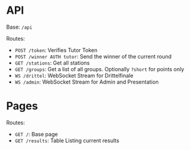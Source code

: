 # API

Base: `/api`

Routes:
- `POST /token`: Verifies Tutor Token
- `POST /winner AUTH tutor`: Send the winner of the current round
- `GET /stations`: Get all stations
- `GET /groups`: Get a list of all groups. Optionally `?short` for points only
- `WS /drittel`: WebSocket Stream for Drittelfinale
- `WS /admin`: WebSocket Stream for Admin and Presentation

# Pages

Routes:
- `GET /`: Base page
- `GET /results`: Table Listing current results